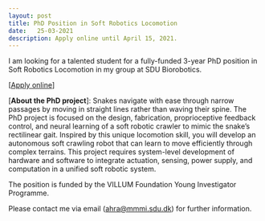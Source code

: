 ```yaml
---
layout: post
title: PhD Position in Soft Robotics Locomotion
date:   25-03-2021
description: Apply online until April 15, 2021.
---
```


I am looking for a talented student for a fully-funded 3-year PhD position in Soft Robotics Locomotion in my group at SDU Biorobotics.

[[<u>Apply online</u>](https://www.sdu.dk/en/service/ledige_stillinger/1144369)]

[**About the PhD project**]:
Snakes navigate with ease through narrow passages by moving in straight lines rather than waving their spine. The PhD project is focused on the design, fabrication, proprioceptive feedback control, and neural learning of a soft robotic crawler to mimic the snake’s rectilinear gait. Inspired by this unique locomotion skill, you will develop an autonomous soft crawling robot that can learn to move efficiently through complex terrains. This project requires system-level development of hardware and software to integrate actuation, sensing, power supply, and computation in a unified soft robotic system.

The position is funded by the VILLUM Foundation Young Investigator Programme.

Please contact me via email (ahra@mmmi.sdu.dk) for further information.
